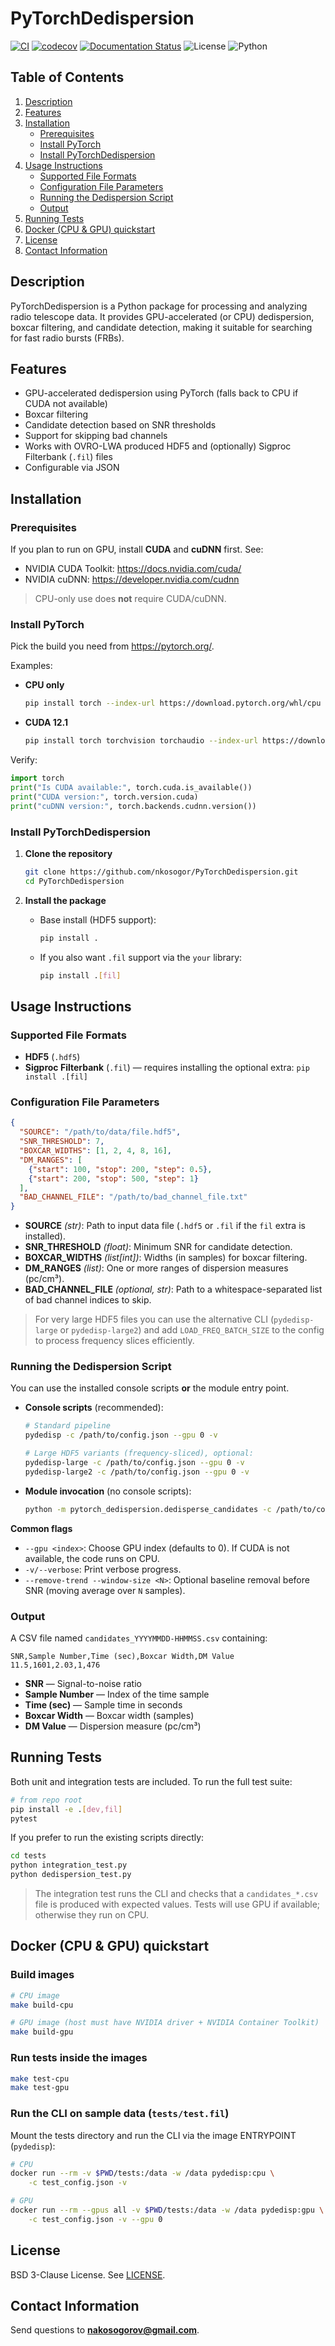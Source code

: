 # PyTorchDedispersion
[![CI](https://github.com/nkosogor/PyTorchDedispersion/actions/workflows/ci.yml/badge.svg)](https://github.com/nkosogor/PyTorchDedispersion/actions/workflows/ci.yml)
[![codecov](https://codecov.io/gh/nkosogor/PyTorchDedispersion/branch/main/graph/badge.svg)](https://app.codecov.io/gh/nkosogor/PyTorchDedispersion/branch/main)
[![Documentation Status](https://readthedocs.org/projects/pytorchdedispersion/badge/?version=latest)](https://pytorchdedispersion.readthedocs.io/en/latest/?badge=latest)
![License](https://img.shields.io/badge/license-BSD--3--Clause-blue)
![Python](https://img.shields.io/badge/python-3.9%20|%203.10%20|%203.11-blue)

## Table of Contents
1. [Description](#description)
2. [Features](#features)
3. [Installation](#installation)
   - [Prerequisites](#prerequisites)
   - [Install PyTorch](#install-pytorch)
   - [Install PyTorchDedispersion](#install-pytorchdedispersion)
4. [Usage Instructions](#usage-instructions)
   - [Supported File Formats](#supported-file-formats)
   - [Configuration File Parameters](#configuration-file-parameters)
   - [Running the Dedispersion Script](#running-the-dedispersion-script)
   - [Output](#output)
5. [Running Tests](#running-tests)
6. [Docker (CPU & GPU) quickstart](#docker-cpu--gpu-quickstart)
7. [License](#license)
8. [Contact Information](#contact-information)

## Description

PyTorchDedispersion is a Python package for processing and analyzing radio telescope data. It provides GPU-accelerated (or CPU) dedispersion, boxcar filtering, and candidate detection, making it suitable for searching for fast radio bursts (FRBs).

## Features

- GPU-accelerated dedispersion using PyTorch (falls back to CPU if CUDA not available)
- Boxcar filtering
- Candidate detection based on SNR thresholds
- Support for skipping bad channels
- Works with OVRO-LWA produced HDF5 and (optionally) Sigproc Filterbank (`.fil`) files
- Configurable via JSON

## Installation

### Prerequisites

If you plan to run on GPU, install **CUDA** and **cuDNN** first. See:
- NVIDIA CUDA Toolkit: https://docs.nvidia.com/cuda/
- NVIDIA cuDNN: https://developer.nvidia.com/cudnn

> CPU-only use does **not** require CUDA/cuDNN.

### Install PyTorch

Pick the build you need from https://pytorch.org/.

Examples:

- **CPU only**
  ```bash
  pip install torch --index-url https://download.pytorch.org/whl/cpu


- **CUDA 12.1** 

  ```bash
  pip install torch torchvision torchaudio --index-url https://download.pytorch.org/whl/cu121
  ```

Verify:

```python
import torch
print("Is CUDA available:", torch.cuda.is_available())
print("CUDA version:", torch.version.cuda)
print("cuDNN version:", torch.backends.cudnn.version())
```

### Install PyTorchDedispersion

1. **Clone the repository**

   ```bash
   git clone https://github.com/nkosogor/PyTorchDedispersion.git
   cd PyTorchDedispersion
   ```

2. **Install the package**

   * Base install (HDF5 support):

     ```bash
     pip install .
     ```
   * If you also want `.fil` support via the `your` library:

     ```bash
     pip install .[fil]
     ```


## Usage Instructions

### Supported File Formats

* **HDF5** (`.hdf5`)
* **Sigproc Filterbank** (`.fil`) — requires installing the optional extra: `pip install .[fil]`

### Configuration File Parameters

```json
{
  "SOURCE": "/path/to/data/file.hdf5",
  "SNR_THRESHOLD": 7,
  "BOXCAR_WIDTHS": [1, 2, 4, 8, 16],
  "DM_RANGES": [
    {"start": 100, "stop": 200, "step": 0.5},
    {"start": 200, "stop": 500, "step": 1}
  ],
  "BAD_CHANNEL_FILE": "/path/to/bad_channel_file.txt"
}
```

* **SOURCE** *(str)*: Path to input data file (`.hdf5` or `.fil` if the `fil` extra is installed).
* **SNR\_THRESHOLD** *(float)*: Minimum SNR for candidate detection.
* **BOXCAR\_WIDTHS** *(list\[int])*: Widths (in samples) for boxcar filtering.
* **DM\_RANGES** *(list)*: One or more ranges of dispersion measures (pc/cm³).
* **BAD\_CHANNEL\_FILE** *(optional, str)*: Path to a whitespace-separated list of bad channel indices to skip.

> For very large HDF5 files you can use the alternative CLI (`pydedisp-large` or `pydedisp-large2`) and add `LOAD_FREQ_BATCH_SIZE` to the config to process frequency slices efficiently.

### Running the Dedispersion Script

You can use the installed console scripts **or** the module entry point.

* **Console scripts** (recommended):

  ```bash
  # Standard pipeline
  pydedisp -c /path/to/config.json --gpu 0 -v

  # Large HDF5 variants (frequency-sliced), optional:
  pydedisp-large -c /path/to/config.json --gpu 0 -v
  pydedisp-large2 -c /path/to/config.json --gpu 0 -v
  ```

* **Module invocation** (no console scripts):

  ```bash
  python -m pytorch_dedispersion.dedisperse_candidates -c /path/to/config.json --gpu 0 -v
  ```

**Common flags**

* `--gpu <index>`: Choose GPU index (defaults to 0). If CUDA is not available, the code runs on CPU.
* `-v/--verbose`: Print verbose progress.
* `--remove-trend --window-size <N>`: Optional baseline removal before SNR (moving average over `N` samples).

### Output

A CSV file named `candidates_YYYYMMDD-HHMMSS.csv` containing:

```
SNR,Sample Number,Time (sec),Boxcar Width,DM Value
11.5,1601,2.03,1,476
```

* **SNR** — Signal-to-noise ratio
* **Sample Number** — Index of the time sample
* **Time (sec)** — Sample time in seconds
* **Boxcar Width** — Boxcar width (samples)
* **DM Value** — Dispersion measure (pc/cm³)

## Running Tests

Both unit and integration tests are included. To run the full test suite:

```bash
# from repo root
pip install -e .[dev,fil]
pytest
```

If you prefer to run the existing scripts directly:

```bash
cd tests
python integration_test.py
python dedispersion_test.py
```

> The integration test runs the CLI and checks that a `candidates_*.csv` file is produced with expected values. Tests will use GPU if available; otherwise they run on CPU.

## Docker (CPU & GPU) quickstart

### Build images

```bash
# CPU image
make build-cpu

# GPU image (host must have NVIDIA driver + NVIDIA Container Toolkit)
make build-gpu
```

### Run tests inside the images

```bash
make test-cpu
make test-gpu
```

### Run the CLI on sample data (`tests/test.fil`)

Mount the tests directory and run the CLI via the image ENTRYPOINT (`pydedisp`):

```bash
# CPU
docker run --rm -v $PWD/tests:/data -w /data pydedisp:cpu \
    -c test_config.json -v

# GPU
docker run --rm --gpus all -v $PWD/tests:/data -w /data pydedisp:gpu \
    -c test_config.json -v --gpu 0
```


## License

BSD 3-Clause License. See [LICENSE](LICENSE).

## Contact Information

Send questions to **[nakosogorov@gmail.com](mailto:nakosogorov@gmail.com)**.



